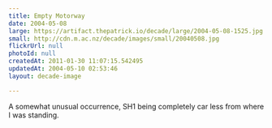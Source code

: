 ```yaml
---
title: Empty Motorway
date: 2004-05-08
large: https://artifact.thepatrick.io/decade/large/2004-05-08-1525.jpg
small: http://cdn.m.ac.nz/decade/images/small/20040508.jpg
flickrUrl: null
photoId: null
createdAt: 2011-01-30 11:07:15.542495
updatedAt: 2004-05-10 02:53:46
layout: decade-image

---
```

A somewhat unusual occurrence, SH1 being completely car less from where I was standing.
